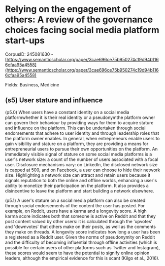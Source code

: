 # Relying on the engagement of others: A review of the governance choices facing social media platform start-ups

CorpusID: 245081630 - [https://www.semanticscholar.org/paper/3cae696ce75b950274c19d94b1166cfaa95a4558](https://www.semanticscholar.org/paper/3cae696ce75b950274c19d94b1166cfaa95a4558)

Fields: Business, Medicine

## (s5) User stature and influence
(p5.0) When users have a constant identity on a social media platformwhether it is their real identity or a pseudonymthe platform owner can govern their behaviour by providing ways for them to acquire stature and influence on the platform. This can be undertaken through social endorsements that adhere to user identity and through leadership roles that the platform owner enables. In general, when entrepreneurs enable users to gain visibility and stature on a platform, they are providing a means for entrepreneurial users to pursue their own opportunities on the platform. An immediately visible signal of stature on some social media platforms is a user's network size: a count of the number of users associated with a focal user. Disclosure mechanisms vary: on LinkedIn, the disclosed network size is capped at 500, and on Facebook, a user can choose to hide their network size. Highlighting a network size can attract and retain users because it signals reputation to both the online and offline worlds, enhancing a user's ability to monetize their participation on the platform. It also provides a disincentive to leave the platform and start building a network elsewhere.

(p5.1) A user's stature on a social media platform can also be created through social endorsements of the content the user has posted. For example, on Reddit, users have a karma and a longevity score. A high karma score indicates both that someone is active on Reddit and that they post content valued by other users: it is calculated through the 'upvotes' and 'downvotes' that others make on their posts, as well as the comments they make on threads. A longevity score indicates how long a user has been a registered as a Reddit user. Given the norms of pseudonymity on Reddit and the difficulty of becoming influential through offline activities (which is possible for certain users of other platforms such as Twitter and Instagram), these scores would seem to have the potential to signify online opinion leaders, although the empirical evidence for this is scant (Kilgo et al., 2016).
